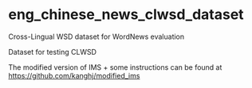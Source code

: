 # eng_chinese_news_clwsd_dataset
Cross-Lingual WSD dataset for WordNews evaluation

Dataset for testing CLWSD 

The modified version of IMS + some instructions can be found at https://github.com/kanghj/modified_ims

